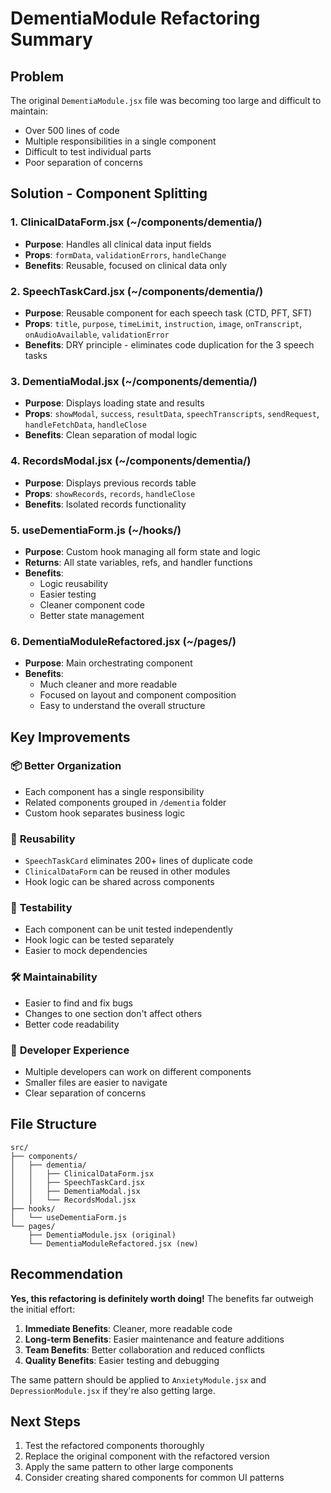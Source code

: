 # DementiaModule Refactoring Summary

## Problem
The original `DementiaModule.jsx` file was becoming too large and difficult to maintain:
- Over 500 lines of code
- Multiple responsibilities in a single component
- Difficult to test individual parts
- Poor separation of concerns

## Solution - Component Splitting

### 1. **ClinicalDataForm.jsx** (~/components/dementia/)
- **Purpose**: Handles all clinical data input fields
- **Props**: `formData`, `validationErrors`, `handleChange`
- **Benefits**: Reusable, focused on clinical data only

### 2. **SpeechTaskCard.jsx** (~/components/dementia/)
- **Purpose**: Reusable component for each speech task (CTD, PFT, SFT)
- **Props**: `title`, `purpose`, `timeLimit`, `instruction`, `image`, `onTranscript`, `onAudioAvailable`, `validationError`
- **Benefits**: DRY principle - eliminates code duplication for the 3 speech tasks

### 3. **DementiaModal.jsx** (~/components/dementia/)
- **Purpose**: Displays loading state and results
- **Props**: `showModal`, `success`, `resultData`, `speechTranscripts`, `sendRequest`, `handleFetchData`, `handleClose`
- **Benefits**: Clean separation of modal logic

### 4. **RecordsModal.jsx** (~/components/dementia/)
- **Purpose**: Displays previous records table
- **Props**: `showRecords`, `records`, `handleClose`
- **Benefits**: Isolated records functionality

### 5. **useDementiaForm.js** (~/hooks/)
- **Purpose**: Custom hook managing all form state and logic
- **Returns**: All state variables, refs, and handler functions
- **Benefits**: 
  - Logic reusability
  - Easier testing
  - Cleaner component code
  - Better state management

### 6. **DementiaModuleRefactored.jsx** (~/pages/)
- **Purpose**: Main orchestrating component
- **Benefits**: 
  - Much cleaner and more readable
  - Focused on layout and component composition
  - Easy to understand the overall structure

## Key Improvements

### 📦 **Better Organization**
- Each component has a single responsibility
- Related components grouped in `/dementia` folder
- Custom hook separates business logic

### 🔄 **Reusability**
- `SpeechTaskCard` eliminates 200+ lines of duplicate code
- `ClinicalDataForm` can be reused in other modules
- Hook logic can be shared across components

### 🧪 **Testability**
- Each component can be unit tested independently
- Hook logic can be tested separately
- Easier to mock dependencies

### 🛠 **Maintainability**
- Easier to find and fix bugs
- Changes to one section don't affect others
- Better code readability

### 👥 **Developer Experience**
- Multiple developers can work on different components
- Smaller files are easier to navigate
- Clear separation of concerns

## File Structure
```
src/
├── components/
│   ├── dementia/
│   │   ├── ClinicalDataForm.jsx
│   │   ├── SpeechTaskCard.jsx
│   │   ├── DementiaModal.jsx
│   │   └── RecordsModal.jsx
├── hooks/
│   └── useDementiaForm.js
└── pages/
    ├── DementiaModule.jsx (original)
    └── DementiaModuleRefactored.jsx (new)
```

## Recommendation

**Yes, this refactoring is definitely worth doing!** The benefits far outweigh the initial effort:

1. **Immediate Benefits**: Cleaner, more readable code
2. **Long-term Benefits**: Easier maintenance and feature additions
3. **Team Benefits**: Better collaboration and reduced conflicts
4. **Quality Benefits**: Easier testing and debugging

The same pattern should be applied to `AnxietyModule.jsx` and `DepressionModule.jsx` if they're also getting large.

## Next Steps

1. Test the refactored components thoroughly
2. Replace the original component with the refactored version
3. Apply the same pattern to other large components
4. Consider creating shared components for common UI patterns
